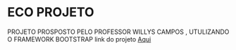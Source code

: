 # ECO PROJETO
 PROJETO PROSPOSTO PELO PROFESSOR WILLYS CAMPOS , UTULIZANDO O FRAMEWORK BOOTSTRAP
 link do projeto <a href="https://marceloaugusto33.github.io/ECO-PROJETO/index.html">Aqui</a>
